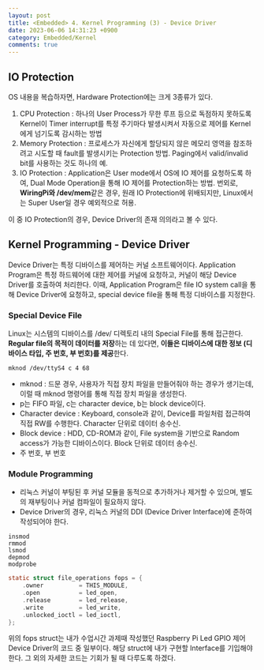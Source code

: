 ```yaml
---
layout: post
title: <Embedded> 4. Kernel Programming (3) - Device Driver
date: 2023-06-06 14:31:23 +0900
category: Embedded/Kernel
comments: true
---
```


## IO Protection

OS 내용을 복습하자면, Hardware Protection에는 크게 3종류가 있다.

1. CPU Protection : 하나의 User Process가 무한 루프 등으로 독점하지 못하도록 Kernel이 Timer interrupt를 특정 주기마다 발생시켜서 자동으로 제어를 Kernel에게 넘기도록 감시하는 방법
2. Memory Protection : 프로세스가 자신에게 할당되지 않은 메모리 영역을 참조하려고 시도할 때 fault를 발생시키는 Protection 방법. Paging에서 valid/invalid bit를 사용하는 것도 하나의 예.
3. IO Protection : Application은 User mode에서 OS에 IO 제어를 요청하도록 하여, Dual Mode Operation을 통해 IO 제어를 Protection하는 방법. 번외로, **WiringPi와 /dev/mem**같은 경우, 원래 IO Protection에 위배되지만, Linux에서는 Super User일 경우 예외적으로 허용.

이 중 IO Protection의 경우, Device Driver의 존재 의의라고 볼 수 있다.

## Kernel Programming - Device Driver

Device Driver는 특정 디바이스를 제어하는 커널 소프트웨어이다. Application Program은 특정 하드웨어에 대한 제어를 커널에 요청하고, 커널이 해당 Device Driver를 호출하여 처리한다. 이때, Application Program은 file IO system call을 통해 Device Driver에 요청하고, special device file을 통해 특정 디바이스를 지정한다.

### Special Device File

Linux는 시스템의 디바이스를 /dev/ 디렉토리 내의 Special File를 통해 접근한다. **Regular file의 목적이 데이터를 저장**하는 데 있다면, **이들은 디바이스에 대한 정보 (디바이스 타입, 주 번호, 부 번호)를 제공**한다.

```
mknod /dev/ttyS4 c 4 68
```

- mknod : 드문 경우, 사용자가 직접 장치 파일을 만들어줘야 하는 경우가 생기는데, 이럴 때 mknod 명령어를 통해 직접 장치 파일을 생성한다.
- p는 FIFO 파일, c는 character device, b는 block device이다.
- Character device : Keyboard, console과 같이, Device를 파일처럼 접근하여 직접 RW를 수행한다. Character 단위로 데이터 송수신.
- Block device : HDD, CD-ROM과 같이, File system을 기반으로 Random access가 가능한 디바이스이다. Block 단위로 데이터 송수신.
- 주 번호, 부 번호

### Module Programming

- 리눅스 커널이 부팅된 후 커널 모듈을 동적으로 추가하거나 제거할 수 있으며, 별도의 재부팅이나 커널 컴파일이 필요하지 않다.
- Device Driver의 경우, 리눅스 커널의 DDI (Device Driver Interface)에 준하여 작성되어야 한다.

```
insmod
rmmod
lsmod
depmod
modprobe
```

```c
static struct file_operations fops = {
    .owner          = THIS_MODULE,
    .open           = led_open,
    .release        = led_release,
    .write          = led_write,
    .unlocked_ioctl = led_ioctl,
};
```

위의 fops struct는 내가 수업시간 과제때 작성했던 Raspberry Pi Led GPIO 제어 Device Driver의 코드 중 일부이다. 해당 struct에 내가 구현할 Interface를 기입해야 한다. 그 외의 자세한 코드는 기회가 될 때 다루도록 하겠다.
